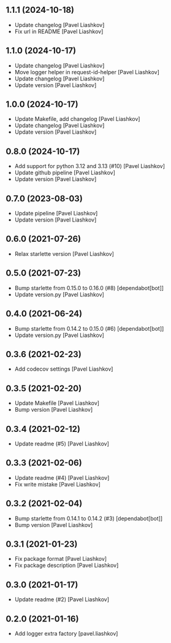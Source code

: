 

## 1.1.1 (2024-10-18)

*  Update changelog [Pavel Liashkov]
*  Fix url in README [Pavel Liashkov]


## 1.1.0 (2024-10-17)

*  Update changelog [Pavel Liashkov]
*  Move logger helper in request-id-helper [Pavel Liashkov]
*  Update changelog [Pavel Liashkov]
*  Update version [Pavel Liashkov]


## 1.0.0 (2024-10-17)

*  Update Makefile, add changelog [Pavel Liashkov]
*  Update changelog [Pavel Liashkov]
*  Update version [Pavel Liashkov]


## 0.8.0 (2024-10-17)

*  Add support for python 3.12 and 3.13 (#10) [Pavel Liashkov]
*  Update github pipeline [Pavel Liashkov]
*  Update version [Pavel Liashkov]


## 0.7.0 (2023-08-03)

*  Update pipeline [Pavel Liashkov]
*  Update version [Pavel Liashkov]


## 0.6.0 (2021-07-26)

*  Relax starlette version [Pavel Liashkov]


## 0.5.0 (2021-07-23)

*  Bump starlette from 0.15.0 to 0.16.0 (#8) [dependabot[bot]]
*  Update version.py [Pavel Liashkov]


## 0.4.0 (2021-06-24)

*  Bump starlette from 0.14.2 to 0.15.0 (#6) [dependabot[bot]]
*  Update version.py [Pavel Liashkov]


## 0.3.6 (2021-02-23)

*  Add codecov settings [Pavel Liashkov]


## 0.3.5 (2021-02-20)

*  Update Makefile [Pavel Liashkov]
*  Bump version [Pavel Liashkov]


## 0.3.4 (2021-02-12)

*  Update readme (#5) [Pavel Liashkov]


## 0.3.3 (2021-02-06)

*  Update readme (#4) [Pavel Liashkov]
*  Fix write mistake [Pavel Liashkov]


## 0.3.2 (2021-02-04)

*  Bump starlette from 0.14.1 to 0.14.2 (#3) [dependabot[bot]]
*  Bump version [Pavel Liashkov]


## 0.3.1 (2021-01-23)

*  Fix package format [Pavel Liashkov]
*  Fix package description [Pavel Liashkov]


## 0.3.0 (2021-01-17)

*  Update readme (#2) [Pavel Liashkov]


## 0.2.0 (2021-01-16)

*  Add logger extra factory [pavel.liashkov]

